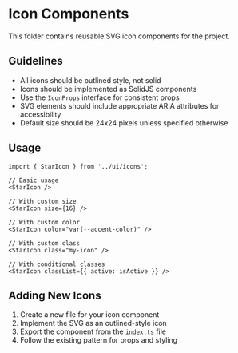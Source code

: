 # Icon Components

This folder contains reusable SVG icon components for the project.

## Guidelines

- All icons should be outlined style, not solid
- Icons should be implemented as SolidJS components
- Use the `IconProps` interface for consistent props
- SVG elements should include appropriate ARIA attributes for accessibility
- Default size should be 24x24 pixels unless specified otherwise

## Usage

```tsx
import { StarIcon } from '../ui/icons';

// Basic usage
<StarIcon />

// With custom size
<StarIcon size={16} />

// With custom color
<StarIcon color="var(--accent-color)" />

// With custom class
<StarIcon class="my-icon" />

// With conditional classes
<StarIcon classList={{ active: isActive }} />
```

## Adding New Icons

1. Create a new file for your icon component
2. Implement the SVG as an outlined-style icon
3. Export the component from the `index.ts` file
4. Follow the existing pattern for props and styling
